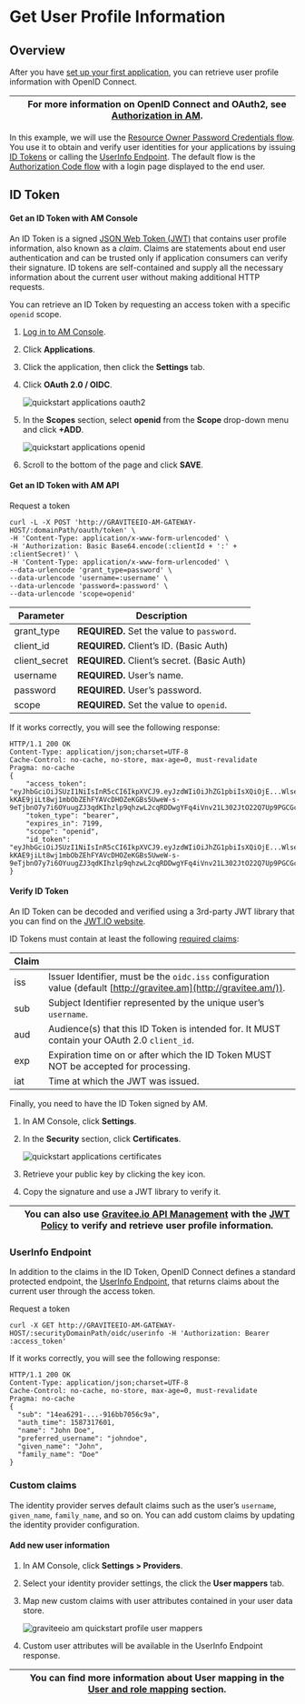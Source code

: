 # Get User Profile Information

## Overview

After you have [set up your first application](https://docs.gravitee.io/am/current/am\_quickstart\_app\_setup.html), you can retrieve user profile information with OpenID Connect.

|   | For more information on OpenID Connect and OAuth2, see [Authorization in AM](https://docs.gravitee.io/am/current/am\_overview\_introduction.html#authorization-in-am). |
| - | ---------------------------------------------------------------------------------------------------------------------------------------------------------------------- |

In this example, we will use the [Resource Owner Password Credentials flow](https://tools.ietf.org/html/rfc6749#section-1.3.3). You use it to obtain and verify user identities for your applications by issuing [ID Tokens](http://openid.net/specs/openid-connect-core-1\_0.html#IDToken) or calling the [UserInfo Endpoint](http://openid.net/specs/openid-connect-core-1\_0.html#UserInfo). The default flow is the [Authorization Code flow](https://tools.ietf.org/html/rfc6749#section-1.3.1) with a login page displayed to the end user.

## ID Token

#### Get an ID Token with AM Console

An ID Token is a signed [JSON Web Token (JWT)](https://tools.ietf.org/html/draft-ietf-oauth-json-web-token-32) that contains user profile information, also known as a _claim_. Claims are statements about end user authentication and can be trusted only if application consumers can verify their signature. ID tokens are self-contained and supply all the necessary information about the current user without making additional HTTP requests.

You can retrieve an ID Token by requesting an access token with a specific `openid` scope.

1. [Log in to AM Console](https://docs.gravitee.io/am/current/am\_userguide\_authentication.html).
2. Click **Applications**.
3. Click the application, then click the **Settings** tab.
4.  Click **OAuth 2.0 / OIDC**.

    ![quickstart applications oauth2](https://docs.gravitee.io/images/am/current/quickstart-applications-oauth2.png)
5.  In the **Scopes** section, select **openid** from the **Scope** drop-down menu and click **+ADD**.

    ![quickstart applications openid](https://docs.gravitee.io/images/am/current/quickstart-applications-openid.png)
6. Scroll to the bottom of the page and click **SAVE**.

#### Get an ID Token with AM API

Request a token

```
curl -L -X POST 'http://GRAVITEEIO-AM-GATEWAY-HOST/:domainPath/oauth/token' \
-H 'Content-Type: application/x-www-form-urlencoded' \
-H 'Authorization: Basic Base64.encode(:clientId + ':' + :clientSecret)' \
-H 'Content-Type: application/x-www-form-urlencoded' \
--data-urlencode 'grant_type=password' \
--data-urlencode 'username=:username' \
--data-urlencode 'password=:password' \
--data-urlencode 'scope=openid'
```

| Parameter      | Description                                 |
| -------------- | ------------------------------------------- |
| grant\_type    | **REQUIRED.** Set the value to `password`.  |
| client\_id     | **REQUIRED.** Client’s ID. (Basic Auth)     |
| client\_secret | **REQUIRED.** Client’s secret. (Basic Auth) |
| username       | **REQUIRED.** User’s name.                  |
| password       | **REQUIRED.** User’s password.              |
| scope          | **REQUIRED.** Set the value to `openid`.    |

If it works correctly, you will see the following response:

```
HTTP/1.1 200 OK
Content-Type: application/json;charset=UTF-8
Cache-Control: no-cache, no-store, max-age=0, must-revalidate
Pragma: no-cache
{
    "access_token": "eyJhbGciOiJSUzI1NiIsInR5cCI6IkpXVCJ9.eyJzdWIiOiJhZG1pbiIsXQiOjE...WlseV9uYW1lIjoiYWRtaW4ifQ.P4nEWfdOCR6ViWWu_uh7bowLQfttkOjBmmkqDIY1nxRoxsSWJjJCXaDmwzvcnmk6PsfuW9ZOryJ9AyMMXjE_4cR70w4OESy01qnH-kKAE9jiLt8wj1mbObZEhFYAVcDHOZeKGBs5UweW-s-9eTjbnO7y7i6OYuugZJ3qdKIhzlp9qhzwL2cqRDDwgYFq4iVnv21L302JtO22Q7Up9PGCGc3vxmcRhyQYiKB3TFtxnxm8fPMFcuHLdMuwaYSRp3EesOBXa8UN_iIokCGyk0Cw_KPvpRq91GU8x6cMnVEFXnlYokEuP3aYWE4VYcQu0_cErr122vD6774HSnOVns_BLA",
    "token_type": "bearer",
    "expires_in": 7199,
    "scope": "openid",
    "id_token": "eyJhbGciOiJSUzI1NiIsInR5cCI6IkpXVCJ9.eyJzdWIiOiJhZG1pbiIsXQiOjE...WlseV9uYW1lIjoiYWRtaW4ifQ.P4nEWfdOCR6ViWWu_uh7bowLQfttkOjBmmkqDIY1nxRoxsSWJjJCXaDmwzvcnmk6PsfuW9ZOryJ9AyMMXjE_4cR70w4OESy01qnH-kKAE9jiLt8wj1mbObZEhFYAVcDHOZeKGBs5UweW-s-9eTjbnO7y7i6OYuugZJ3qdKIhzlp9qhzwL2cqRDDwgYFq4iVnv21L302JtO22Q7Up9PGCGc3vxmcRhyQYiKB3TFtxnxm8fPMFcuHLdMuwaYSRp3EesOBXa8UN_iIokCGyk0Cw_KPvpRq91GU8x6cMnVEFXnlYokEuP3aYWE4VYcQu0_cErr122vD6774HSnOVns_BLA"
}
```

#### Verify ID Token

An ID Token can be decoded and verified using a 3rd-party JWT library that you can find on the [JWT.IO website](https://jwt.io/).

ID Tokens must contain at least the following [required claims](http://openid.net/specs/openid-connect-core-1\_0.html#IDToken):

| Claim |                                                                                                                    |
| ----- | ------------------------------------------------------------------------------------------------------------------ |
| iss   | Issuer Identifier, must be the `oidc.iss` configuration value (default [http://gravitee.am](http://gravitee.am/)). |
| sub   | Subject Identifier represented by the unique user’s `username`.                                                    |
| aud   | Audience(s) that this ID Token is intended for. It MUST contain your OAuth 2.0 `client_id`.                        |
| exp   | Expiration time on or after which the ID Token MUST NOT be accepted for processing.                                |
| iat   | Time at which the JWT was issued.                                                                                  |

Finally, you need to have the ID Token signed by AM.

1. In AM Console, click **Settings**.
2.  In the **Security** section, click **Certificates**.

    ![quickstart applications certificates](https://docs.gravitee.io/images/am/current/quickstart-applications-certificates.png)
3. Retrieve your public key by clicking the key icon.
4. Copy the signature and use a JWT library to verify it.

|   | You can also use [Gravitee.io API Management](https://www.gravitee.io/products/api-management) with the [JWT Policy](https://docs.gravitee.io/apim/3.x/apim\_policies\_jwt.html) to verify and retrieve user profile information. |
| - | --------------------------------------------------------------------------------------------------------------------------------------------------------------------------------------------------------------------------------- |

### UserInfo Endpoint

In addition to the claims in the ID Token, OpenID Connect defines a standard protected endpoint, the [UserInfo Endpoint](http://openid.net/specs/openid-connect-core-1\_0.html#UserInfo), that returns claims about the current user through the access token.

Request a token

```
curl -X GET http://GRAVITEEIO-AM-GATEWAY-HOST/:securityDomainPath/oidc/userinfo -H 'Authorization: Bearer :access_token'
```

If it works correctly, you will see the following response:

```
HTTP/1.1 200 OK
Content-Type: application/json;charset=UTF-8
Cache-Control: no-cache, no-store, max-age=0, must-revalidate
Pragma: no-cache
{
  "sub": "14ea6291-...-916bb7056c9a",
  "auth_time": 1587317601,
  "name": "John Doe",
  "preferred_username": "johndoe",
  "given_name": "John",
  "family_name": "Doe"
}
```

### Custom claims

The identity provider serves default claims such as the user’s `username`, `given_name`, `family_name`, and so on. You can add custom claims by updating the identity provider configuration.

#### Add new user information

1. In AM Console, click **Settings > Providers**.
2. Select your identity provider settings, the click the **User mappers** tab.
3.  Map new custom claims with user attributes contained in your user data store.

    ![graviteeio am quickstart profile user mappers](https://docs.gravitee.io/images/am/current/graviteeio-am-quickstart-profile-user-mappers.png)
4. Custom user attributes will be available in the UserInfo Endpoint response.

|   | You can find more information about User mapping in the [User and role mapping](https://docs.gravitee.io/am/current/am\_userguide\_identity\_provider\_mapping.html) section. |
| - | ----------------------------------------------------------------------------------------------------------------------------------------------------------------------------- |
